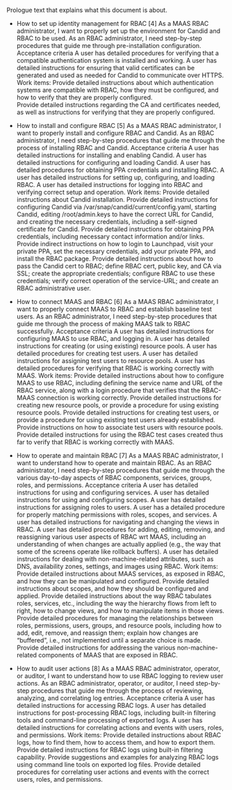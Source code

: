 <!-- "How to install and use RBAC with MAAS" -->

Prologue text that explains what this document is about.

* How to set up identity management for RBAC 
[4] As a MAAS RBAC administrator, I want to properly set up the environment for Candid and RBAC to be used.
As an RBAC administrator, I need step-by-step procedures that guide me through pre-installation configuration.
Acceptance criteria
A user has detailed procedures for verifying that a compatible authentication system is installed and working.
A user has detailed instructions for ensuring that valid certificates can be generated and used as needed for Candid to communicate over HTTPS.
Work items:
Provide detailed instructions about which authentication systems are compatible with RBAC, how they must be configured, and how to verify that they are properly configured.  
Provide detailed instructions regarding the CA and certificates needed, as well as instructions for verifying that they are properly configured.

* How to install and configure RBAC
[5] As a MAAS RBAC administrator, I want to properly install and configure RBAC and Candid.
As an RBAC administrator, I need step-by-step procedures that guide me through the process of installing RBAC and Candid.
Acceptance criteria
A user has detailed instructions for installing and enabling Candid. 
A user has detailed instructions for configuring and loading Candid.
A user has detailed procedures for obtaining PPA credentials and installing RBAC.
A user has detailed instructions for setting up, configuring, and loading RBAC.
A user has detailed instructions for logging into RBAC and verifying correct setup and operation.
Work items:
Provide detailed instructions about Candid installation.
Provide detailed instructions for configuring Candid via /var/snap/candid/current/config.yaml, starting Candid, editing /root/admin.keys to have the correct URL for Candid, and creating the necessary credentials, including a self-signed certificate for Candid.
Provide detailed instructions for obtaining PPA credentials, including necessary contact information and/or links.
Provide indirect instructions on how to login to Launchpad, visit your private PPA, set the necessary credentials, add your private PPA, and install the RBAC package.
Provide detailed instructions about how to pass the Candid cert to RBAC; define RBAC cert, public key, and CA via SSL; create the appropriate credentials; configure RBAC to use these credentials; verify correct operation of the service-URL; and create an RBAC administrative user.

* How to connect MAAS and RBAC
[6] As a MAAS RBAC administrator, I want to properly connect MAAS to RBAC and establish baseline test users.
As an RBAC administrator, I need step-by-step procedures that guide me through the process of making MAAS talk to RBAC successfully.
Acceptance criteria
A user has detailed instructions for configuring MAAS to use RBAC, and logging in. 
A user has detailed instructions for creating (or using existing) resource pools.
A user has detailed procedures for creating test users.
A user has detailed instructions for assigning test users to resource pools.
A user has detailed procedures for verifying that RBAC is working correctly with MAAS.
Work items:
Provide detailed instructions about how to configure MAAS to use RBAC, including defining the service name and URL of the RBAC service, along with a login procedure that verifies that the RBAC-MAAS connection is working correctly.
Provide detailed instructions for creating new resource pools, or provide a procedure for using existing resource pools.
Provide detailed instructions for creating test users, or provide a procedure for using existing test users already established.
Provide instructions on how to associate test users with resource pools.
Provide detailed instructions for using the RBAC test cases created thus far to verify that RBAC is working correctly with MAAS.

* How to operate and maintain RBAC
[7] As a MAAS RBAC administrator, I want to understand how to operate and maintain RBAC.
As an RBAC administrator, I need step-by-step procedures that guide me through the various day-to-day aspects of RBAC components, services, groups, roles, and permissions.
Acceptance criteria
A user has detailed instructions for using and configuring services. 
A user has detailed instructions for using and configuring scopes. 
A user has detailed instructions for assigning roles to users.
A user has a detailed procedure for properly matching permissions with roles, scopes, and services. 
A user has detailed instructions for navigating and changing the views in RBAC.
A user has detailed procedures for adding, editing, removing, and reassigning various user aspects of RBAC wrt MAAS, including an understanding of when changes are actually applied (e.g., the way that some of the screens operate like rollback buffers).
A user has detailed instructions for dealing with non-machine-related attributes, such as DNS, availability zones, settings, and images using RBAC.
Work items:
Provide detailed instructions about MAAS services, as exposed in RBAC, and how they can be manipulated and configured.
Provide detailed instructions about scopes, and how they should be configured and applied.
Provide detailed instructions about the way RBAC tabulates roles, services, etc., including the way the hierarchy flows from left to right, how to change views, and how to manipulate items in those views.
Provide detailed procedures for managing the relationships between roles, permissions, users, groups, and resource pools, including how to add, edit, remove, and reassign them; explain how changes are “buffered”, i.e., not implemented until a separate choice is made.
Provide detailed instructions for addressing the various non-machine-related components of MAAS that are exposed in RBAC.

* How to audit user actions
[8] As a MAAS RBAC administrator, operator, or auditor, I want to understand how to use RBAC logging to review user actions.
As an RBAC administrator, operator, or auditor, I need step-by-step procedures that guide me through the process of reviewing, analyzing, and correlating log entries.
Acceptance criteria
A user has detailed instructions for accessing RBAC logs. 
A user has detailed instructions for post-processing RBAC logs, including built-in filtering tools and command-line processing of exported logs. 
A user has detailed instructions for correlating actions and events with users, roles, and permissions.
Work items:
Provide detailed instructions about RBAC logs, how to find them, how to access them, and how to export them.
Provide detailed instructions for RBAC logs using built-in filtering capability.
Provide suggestions and examples for analyzing RBAC logs using command line tools on exported log files.
Provide detailed procedures for correlating user actions and events with the correct users, roles, and permissions.
